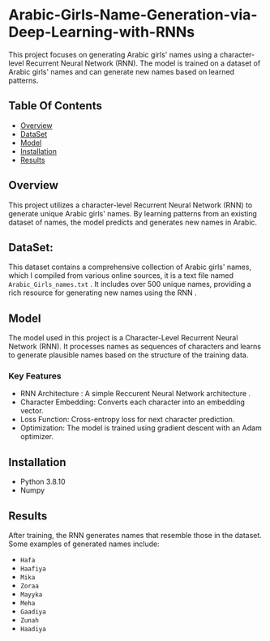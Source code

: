 # Arabic-Girls-Name-Generation-via-Deep-Learning-with-RNNs
This project focuses on generating Arabic girls' names using a character-level Recurrent Neural Network (RNN). The model is trained on a dataset of Arabic girls' names and can generate new names based on learned patterns.

## Table Of Contents
* [Overview](#Overview)
* [DataSet](#DataSet)
* [Model](#Model)
* [Installation](#Installation)
* [Results](#Results)

## Overview
This project utilizes a character-level Recurrent Neural Network (RNN) to generate unique Arabic girls' names. By learning patterns from an existing dataset of names, the model predicts and generates new names in Arabic.

## DataSet: 
This dataset contains a comprehensive collection of Arabic girls' names, which I compiled from various online sources, it is a text file named `Arabic_Girls_names.txt` . It includes over 500 unique names, providing a rich resource for generating new names using the RNN .

## Model
The model used in this project is a Character-Level Recurrent Neural Network (RNN). It processes names as sequences of characters and learns to generate plausible names based on the structure of the training data.

### Key Features
 * RNN Architecture : A simple Reccurent Neural Network architecture .
 * Character Embedding: Converts each character into an embedding vector.
 * Loss Function: Cross-entropy loss for next character prediction.
 * Optimization: The model is trained using gradient descent with an Adam optimizer.

## Installation
 * Python 3.8.10
 * Numpy

## Results 
After training, the RNN generates names that resemble those in the dataset. Some examples of generated names include:
* `Hafa`
* `Haafiya`
* `Mika`
* `Zoraa`
* `Mayyka`
* `Meha`
* `Gaadiya`
* `Zunah`
* `Haadiya`

  
